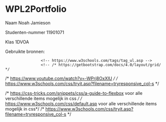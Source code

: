 # WPL2Portfolio

Naam
Noah Jamieson

Studenten-nummer
11901071

Klas
1DVOA
 
 
 Gebruikte bronnen:
 <!-- https://www.w3schools.com/w3css/w3css_tabulators.asp voor info over onclick en opentab en 3 teksten naar elkaar met onclick-->
                    <!-- https://www.w3schools.com/tags/tag_ul.asp -->
                    <!-- /* https://getbootstrap.com/docs/4.0/layout/grid/ */
/* https://www.youtube.com/watch?v=-WPrj8OxXlU */
/* https://www.w3schools.com/css/tryit.asp?filename=tryresponsive_col-s */
 <!-- https://www.w3schools.com/tags/att_a_download.asp -->
 /* https://css-tricks.com/snippets/css/a-guide-to-flexbox voor alle verschillende items mogelijk in css */
/* https://www.w3schools.com/css/default.asp voor alle verschillende items mogelijk in css*/
/* https://www.w3schools.com/css/tryit.asp?filename=tryresponsive_col-s */
